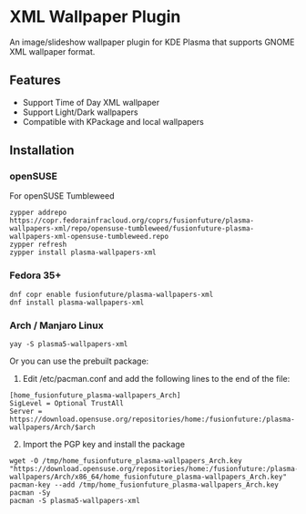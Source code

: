 <!--
SPDX-FileCopyrightText: none

SPDX-License-Identifier: CC0-1.0
-->

# XML Wallpaper Plugin

An image/slideshow wallpaper plugin for KDE Plasma that supports GNOME XML wallpaper format.


## Features

- Support Time of Day XML wallpaper
- Support Light/Dark wallpapers
- Compatible with KPackage and local wallpapers

## Installation

### openSUSE

For openSUSE Tumbleweed

```shell
zypper addrepo https://copr.fedorainfracloud.org/coprs/fusionfuture/plasma-wallpapers-xml/repo/opensuse-tumbleweed/fusionfuture-plasma-wallpapers-xml-opensuse-tumbleweed.repo
zypper refresh
zypper install plasma-wallpapers-xml
```


### Fedora 35+

```shell
dnf copr enable fusionfuture/plasma-wallpapers-xml
dnf install plasma-wallpapers-xml
```

### Arch / Manjaro Linux

```shell
yay -S plasma5-wallpapers-xml
```

Or you can use the prebuilt package:

1. Edit /etc/pacman.conf and add the following lines to the end of the file:

```
[home_fusionfuture_plasma-wallpapers_Arch]
SigLevel = Optional TrustAll
Server = https://download.opensuse.org/repositories/home:/fusionfuture:/plasma-wallpapers/Arch/$arch
```

2. Import the PGP key and install the package

```shell
wget -O /tmp/home_fusionfuture_plasma-wallpapers_Arch.key "https://download.opensuse.org/repositories/home:/fusionfuture:/plasma-wallpapers/Arch/x86_64/home_fusionfuture_plasma-wallpapers_Arch.key"
pacman-key --add /tmp/home_fusionfuture_plasma-wallpapers_Arch.key
pacman -Sy
pacman -S plasma5-wallpapers-xml
```
